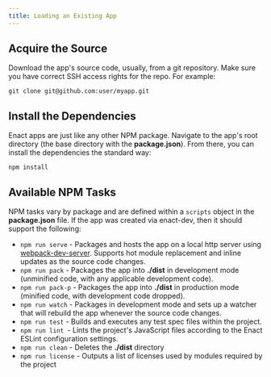```yaml
---
title: Loading an Existing App
---
```

## Acquire the Source

Download the app's source code, usually, from a git repository. Make sure you have correct SSH access rights for the repo.  For example:

```
git clone git@github.com:user/myapp.git
```

## Install the Dependencies

Enact apps are just like any other NPM package. Navigate to the app's root directory (the base directory with the **package.json**). From there, you can install the dependencies the standard way:

```
npm install
```

## Available NPM Tasks
NPM tasks vary by package and are defined within a `scripts` object in the **package.json** file. If the app was created via enact-dev, then it should support the following:

* `npm run serve` - Packages and hosts the app on a local http server using [webpack-dev-server](https://github.com/webpack/webpack-dev-server). Supports hot module replacement and inline updates as the source code changes.
* `npm run pack` - Packages the app into **./dist** in development mode (unminified code, with any applicable development code).
* `npm run pack-p` - Packages the app into **./dist** in production mode (minified code, with development code dropped).
* `npm run watch` - Packages in development mode and sets up a watcher that will rebuild the app whenever the source code changes.
* `npm run test` - Builds and executes any test spec files within the project.
* `npm run lint `- Lints the project's JavaScript files according to the Enact ESLint configuration settings.
* `npm run clean` - Deletes the **./dist** directory
* `npm run license` - Outputs a list of licenses used by modules required by the project
